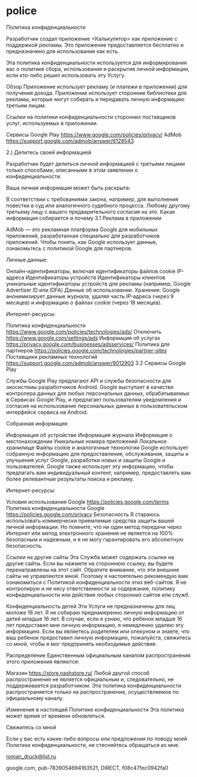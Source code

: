 # police
Политика конфиденциальности

Разработчик создал приложение <Калькулятор> как приложение с поддержкой рекламы. Это приложение предоставляется бесплатно и предназначено для использования как есть.

Эта политика конфиденциальности используется для информирования вас о политике сбора, использования и раскрытия личной информации, если кто-либо решил использовать эту Услугу.

Обзор
Приложение использует рекламу (и платежи в приложении) для получения дохода. Приложение использует сторонние библиотеки для рекламы, которые могут собирать и передавать личную информацию третьим лицам.

Ссылки на политики конфиденциальности сторонних поставщиков услуг, используемых в приложении.

Сервисы Google Play https://www.google.com/policies/privacy/ AdMob https://support.google.com/admob/answer/6128543

2.) Делитесь своей информацией

Разработчик будет делиться личной информацией с третьими лицами только способами, описанными в этом заявлении о конфиденциальности.

Ваша личная информация может быть раскрыта:

В соответствии с требованиями закона, например, для выполнения повестки в суд или аналогичного судебного процесса.
Любому другому третьему лицу с вашего предварительного согласия на это.
Какая информация собирается и почему
3.1 Реклама в приложении

AdMob — это рекламная платформа Google для мобильных приложений, разработанная специально для разработчиков приложений. Чтобы понять, как Google использует данные, ознакомьтесь с политикой Google для партнеров.

Личные данные:

Онлайн-идентификаторы, включая идентификаторы файлов cookie
IP-адреса
Идентификаторы устройств
Идентификаторы клиентов
уникальные идентификаторы устройств для рекламы (например, Google Advertiser ID или IDFA)
Данные об использовании.
Хранение: Google анонимизирует данные журнала, удаляя часть IP-адреса (через 9 месяцев) и информацию о файлах cookie (через 18 месяцев).

Интернет-ресурсы:

Политика конфиденциальности https://www.google.com/policies/technologies/ads/
Отключить https://www.google.com/settings/ads
Информация об услугах https://privacy.google.com/businesses/adsservices/
Политика для партнеров https://policies.google.com/technologies/partner-sites
Поставщики рекламных технологий https://support.google.com/admob/answer/9012903
3.2 Сервисы Google Play

Службы Google Play предлагают API и службы безопасности для экосистемы разработчиков Android. Google выступает в качестве контролера данных для любых персональных данных, обрабатываемых в Сервисах Google Play, и предлагает пользователям уведомления и согласия на использование персональных данных в пользовательском интерфейсе сервиса на Android.

Собранная информация:

Информация об устройстве
Информация журнала
Информация о местонахождении
Уникальные номера приложений
Локальное хранилище
Файлы cookie и аналогичные технологии
Google использует собранную информацию для предоставления, обслуживания, защиты и улучшения услуг Google, разработки новых и защиты Google и пользователей. Google также использует эту информацию, чтобы предлагать вам индивидуальный контент, например, предоставлять вам более релевантные результаты поиска и рекламу.

Интернет-ресурсы:

Условия использования Google https://policies.google.com/terms
Политика конфиденциальности Google https://policies.google.com/privacy
Безопасность
Я стараюсь использовать коммерчески приемлемые средства защиты вашей личной информации. Но помните, что ни один метод передачи через Интернет или метод электронного хранения не является на 100% безопасным и надежным, и я не могу гарантировать его абсолютную безопасность.

Ссылки на другие сайты
Эта Служба может содержать ссылки на другие сайты. Если вы нажмете на стороннюю ссылку, вы будете перенаправлены на этот сайт. Обратите внимание, что эти внешние сайты не управляются мной. Поэтому я настоятельно рекомендую вам ознакомиться с Политикой конфиденциальности этих веб-сайтов. Я не контролирую и не несу ответственности за содержание, политику конфиденциальности или действия любых сторонних сайтов или служб.

Конфиденциальность детей
Эти Услуги не предназначены для лиц моложе 16 лет. Я не собираю преднамеренно личную информацию от детей младше 16 лет. В случае, если я узнаю, что ребенок младше 16 лет предоставил мне личную информацию, я немедленно удаляю эту информацию. Если вы являетесь родителем или опекуном и знаете, что ваш ребенок предоставил личную информацию, пожалуйста, свяжитесь со мной, чтобы я мог предпринять необходимые действия.

Распределение
Единственным официальным каналом распространения этого приложения являются:

Магазин https://store.nashstore.ru/
Любой другой способ распространения не является официальным и, следовательно, не поддерживается разработчиком. Эта политика конфиденциальности распространяется только на распространение, осуществляемое по официальному каналу.

Изменения в настоящей Политике конфиденциальности
Эта политика может время от времени обновляться.

Свяжитесь со мной

Если у вас есть какие-либо вопросы или предложения по поводу моей Политики конфиденциальности, не стесняйтесь обращаться ко мне.

roman_druck@list.ru

google.com, pub-7839054694163521, DIRECT, f08c47fec0942fa0

